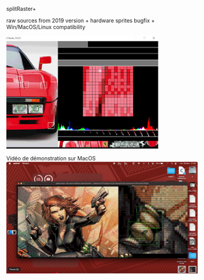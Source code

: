 
splitRaster+

raw sources from 2019 version + hardware sprites bugfix + Win/MacOS/Linux compatibility

![preview](https://github.com/EdouardBERGE/splitRasterPlus/blob/main/split.jpg)

Vidéo de démonstration sur MacOS
[![IMAGE demonstration sur MacOS](https://github.com/EdouardBERGE/splitRasterPlus/blob/main/macOS.png)](https://www.youtube.com/watch?v=NX9KVfwzKjQ)
